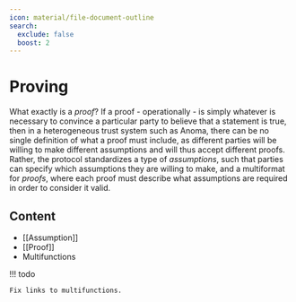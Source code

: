 ```yaml
---
icon: material/file-document-outline
search:
  exclude: false
  boost: 2
---
```


# Proving

What exactly is a _proof_? If a proof - operationally - is simply whatever is
necessary to convince a particular party to believe that a statement is true,
then in a heterogeneous trust system such as Anoma, there can be no single
definition of what a proof must include, as different parties will be willing to
make different assumptions and will thus accept different proofs. Rather, the
protocol standardizes a type of _assumptions_, such that parties can specify
which assumptions they are willing to make, and a multiformat for _proofs_,
where each proof must describe what assumptions are required in order to
consider it valid.

## Content

- [[Assumption]]
- [[Proof]]
- Multifunctions

!!! todo

    Fix links to multifunctions.